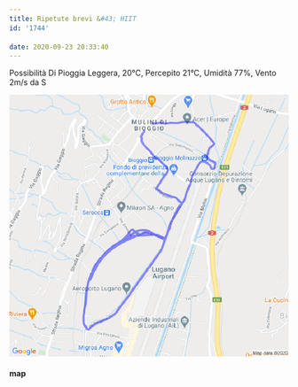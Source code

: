 ```yaml
---
title: Ripetute brevi &#43; HIIT
id: '1744'

date: 2020-09-23 20:33:40
---
```


Possibilità Di Pioggia Leggera, 20°C, Percepito 21°C, Umidità 77%, Vento 2m/s da S

![image](/images/2021/08/20200923-activity-map.png)

#### map
